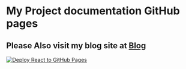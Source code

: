 # My Project documentation GitHub pages 
## Please Also visit my blog site at [Blog](https://nazzzinfotech.blogspot.com/)
[![Deploy React to GitHub Pages](https://github.com/nazzz-infotech/nazzz-infotech.github.io/actions/workflows/jekyll-gh-pages.yml/badge.svg)](https://github.com/nazzz-infotech/nazzz-infotech.github.io/actions/workflows/jekyll-gh-pages.yml)
